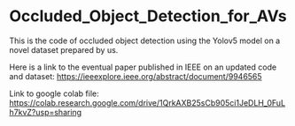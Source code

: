 # Occluded_Object_Detection_for_AVs

This is the code of occluded object detection using the Yolov5 model on a novel dataset prepared by us. 

Here is a link to the eventual paper published in IEEE on an updated code and dataset: https://ieeexplore.ieee.org/abstract/document/9946565

Link to google colab file: https://colab.research.google.com/drive/1QrkAXB25sCb905ci1JeDLH_0FuLh7kvZ?usp=sharing
